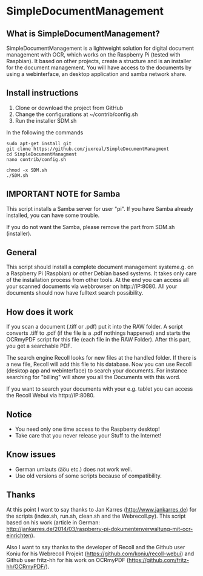 # SimpleDocumentManagement

## What is SimpleDocumentManagement?

SimpleDocumentManagement is a lightweight solution for digital document management with OCR, which works on the Raspberry Pi (tested with Raspbian). It based on other projects, create a structure and is an installer for the document management. You will have access to the documents by using a webinterface, an desktop application and samba network share.

## Install instructions

1. Clone or download the project from GitHub
1. Change the configurations at ~/contrib/config.sh
3. Run the installer SDM.sh

In the following the commands
```
sudo apt-get install git
git clone https://github.com/juxreal/SimpleDocumentManagment
cd SimpleDocumentManagment
nano contrib/config.sh

chmod -x SDM.sh
./SDM.sh
```

## IMPORTANT NOTE for Samba

This script installs a Samba server for user "pi". If you have Samba already installed, you can have some trouble.

If you do not want the Samba, please remove the part from SDM.sh (installer).

## General

This script should install a complete document management systeme.g. on a Raspberry Pi (Raspbian) or other Debian based systems. It takes only care of the installation process from other tools. At the end you can access all your scanned documents via webbrowser on http://IP:8080. All your documents should now have fulltext search possibility.

## How does it work

If you scan a document (.tiff or .pdf) put it into the RAW folder. A script converts .tiff to .pdf (if the file is a .pdf nothings happened) and starts the OCRmyPDF script for this file (each file in the RAW Folder). After this part, you get a searchable PDF.

The search engine Recoll looks for new files at the handled folder. If there is a new file, Recoll will add this file to his database. Now you can use Recoll (desktop app and webinterface) to search your documents. For instance searching for "billing" will show you all the Documents with this word.

If you want to search your documents with your e.g. tablet you can access the Recoll Webui via http://IP:8080.

## Notice

- You need only one time access to the Raspberry desktop!
- Take care that you never release your Stuff to the Internet!

## Know issues

- German umlauts (äöu etc.) does not work well.
- Use old versions of some scripts because of compatibility.

## Thanks

At this point I want to say thanks to Jan Karres (http://www.jankarres.de) for the scripts (index.sh, run.sh, clean.sh and the Webrecoll.py). This script based on his work (article in German: http://jankarres.de/2014/03/raspberry-pi-dokumentenverwaltung-mit-ocr-einrichten).

Also I want to say thanks to the developer of Recoll and the Github user Koniu for his Webrecoll Projekt (https://github.com/koniu/recoll-webui) and Github user fritz-hh for his work on OCRmyPDF (https://github.com/fritz-hh/OCRmyPDF/).
